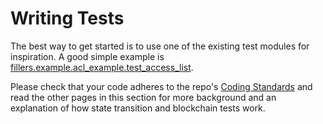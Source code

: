 # Writing Tests

The best way to get started is to use one of the existing test modules for inspiration. A good simple example is [fillers.example.acl_example.test_access_list](../fillers/example/acl_example.md#fillers.example.acl_example.test_access_list).

Please check that your code adheres to the repo's [Coding Standards](./code_standards.md) and read the other pages in this section for more background and an explanation of how state transition and blockchain tests work.